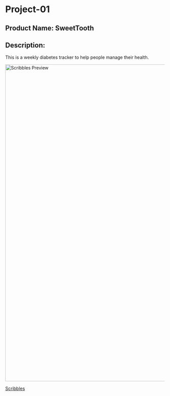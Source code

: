 # Project-01

## Product Name: SweetTooth

## Description: 
This is a weekly diabetes tracker to help people manage their health.


<img src="" alt="Scribbles Preview"
width="1000px"/>

<a href='https://thawing-stream-39395.herokuapp.com/notes.html'> Scribbles </a>
